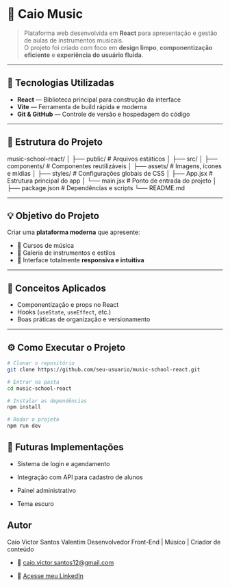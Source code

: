 # 🎵 Caio Music 

> Plataforma web desenvolvida em **React** para apresentação e gestão de aulas de instrumentos musicais.  
> O projeto foi criado com foco em **design limpo**, **componentização eficiente** e **experiência do usuário fluida**.

---

## 🚀 Tecnologias Utilizadas
- **React** — Biblioteca principal para construção da interface  
- **Vite** — Ferramenta de build rápida e moderna    
- **Git & GitHub** — Controle de versão e hospedagem do código

---

## 🧩 Estrutura do Projeto

music-school-react/
│
├── public/ # Arquivos estáticos
│
├── src/
│ ├── components/ # Componentes reutilizáveis
│ ├── assets/ # Imagens, ícones e mídias
│ ├── styles/ # Configurações globais de CSS
│ ├── App.jsx # Estrutura principal do app
│ └── main.jsx # Ponto de entrada do projeto
│
├── package.json # Dependências e scripts
└── README.md

---

## 💡 Objetivo do Projeto
Criar uma **plataforma moderna** que apresente:
- 🎸 Cursos de música 
- 🥁 Galeria de instrumentos e estilos    
- 📱 Interface totalmente **responsiva e intuitiva**

---

## 🧠 Conceitos Aplicados
- Componentização e props no React  
- Hooks (`useState`, `useEffect`, etc.)   
- Boas práticas de organização e versionamento

---

## ⚙️ Como Executar o Projeto
```bash
# Clonar o repositório
git clone https://github.com/seu-usuario/music-school-react.git

# Entrar na pasta
cd music-school-react

# Instalar as dependências
npm install

# Rodar o projeto
npm run dev
```

## 📍 Futuras Implementações

- Sistema de login e agendamento

- Integração com API para cadastro de alunos

- Painel administrativo

- Tema escuro

##  Autor

Caio Victor Santos Valentim
Desenvolvedor Front-End | Músico | Criador de conteúdo

- 📧 caio.victor.santos12@gmail.com

- 💼 [Acesse meu LinkedIn](https://www.linkedin.com/in/caio-victor-santos-valentim/)